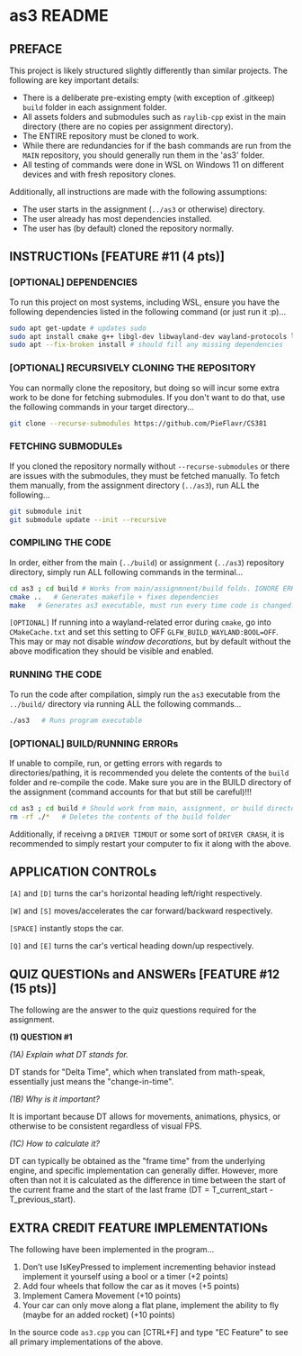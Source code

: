 # as3 README

## PREFACE

This project is likely structured slightly differently than similar projects. The following are key important details:
* There is a deliberate pre-existing empty (with exception of .gitkeep) `build` folder in each assignment folder.
* All assets folders and submodules such as `raylib-cpp` exist in the main directory (there are no copies per assignment directory).
* The ENTIRE repository must be cloned to work. 
* While there are redundancies for if the bash commands are run from the `MAIN` repository, you should generally run them in the 'as3' folder.
* All testing of commands were done in WSL on Windows 11 on different devices and with fresh repository clones. 

Additionally, all instructions are made with the following assumptions:
* The user starts in the assignment (`../as3` or otherwise) directory.
* The user already has most dependencies installed.
* The user has (by default) cloned the repository normally. 

## INSTRUCTIONs [FEATURE \#11 (4 pts)]

### [OPTIONAL] DEPENDENCIES

To run this project on most systems, including WSL, ensure you have the following dependencies listed in the following command (or just run it :p)...

```bash
sudo apt get-update # updates sudo
sudo apt install cmake g++ libgl-dev libwayland-dev wayland-protocols libxrandr-dev pkg-config libxkbcommon-dev libxinerama-dev libxcursor-dev libxi-dev mesa-utils build-essential cmake xorg-dev pulseaudio
sudo apt --fix-broken install # should fill any missing dependencies
```

### [OPTIONAL] RECURSIVELY CLONING THE REPOSITORY

You can normally clone the repository, but doing so will incur some extra work to be done for fetching submodules. If you don't want to do that, use the following commands in your target directory...

```bash
git clone --recurse-submodules https://github.com/PieFlavr/CS381
```

### FETCHING SUBMODULEs

If you cloned the repository normally without `--recurse-submodules` or there are issues with the submodules, they must be fetched manually.
To fetch them manually, from the assignment directory (`../as3`), run ALL the following...

```bash
git submodule init 
git submodule update --init --recursive 
```

### COMPILING THE CODE

In order, either from the main (`../build`) or assignment (`../as3`) repository directory, simply run ALL following commands in the terminal...

```bash
cd as3 ; cd build # Works from main/assignmnent/build folds. IGNORE ERRORS FROM THIS!!!
cmake ..   # Generates makefile + fixes dependencies
make   # Generates as3 executable, must run every time code is changed.
```

`[OPTIONAL]` If running into a wayland-related error during `cmake`, go into `CMakeCache.txt` and set this setting to OFF `GLFW_BUILD_WAYLAND:BOOL=OFF`.
This may or may not disable *window decorations*, but by default without the above modification they should be visible and enabled.

### RUNNING THE CODE

To run the code after compilation, simply run the `as3` executable from the `../build/` directory via running ALL the following commands...

```bash
./as3   # Runs program executable
```

### [OPTIONAL] BUILD/RUNNING ERRORs

If unable to compile, run, or getting errors with regards to directories/pathing, it is recommended you delete the contents of the `build` folder and re-compile the code. Make sure you are in the BUILD directory of the assignment (command accounts for that but still be careful)!!!

```bash
cd as3 ; cd build # Should work from main, assignment, or build directory... IGNORE ERRORS FROM THIS (accounts for being in either main/assignment/build directory)
rm -rf ./*   # Deletes the contents of the build folder
```

Additionally, if receivng a `DRIVER TIMOUT` or some sort of `DRIVER CRASH`, it is recommended to simply restart your computer to fix it along with the above.

## APPLICATION CONTROLs

`[A]` and `[D]` turns the car's horizontal heading left/right respectively.

`[W]` and `[S]` moves/accelerates the car forward/backward respectively.

`[SPACE]` instantly stops the car.

`[Q]` and `[E]` turns the car's vertical heading down/up respectively.

## QUIZ QUESTIONs and ANSWERs [FEATURE \#12 (15 pts)]

The following are the answer to the quiz questions required for the assignment.

**(1) QUESTION #1**

*(1A) Explain what DT stands for.*

DT stands for "Delta Time", which when translated from math-speak, essentially just means the "change-in-time". 

*(1B) Why is it important?*

It is important because DT allows for movements, animations, physics, or otherwise to be consistent regardless of visual FPS.

*(1C) How to calculate it?*

DT can typically be obtained as the "frame time" from the underlying engine, and specific implementation can generally differ. However, more often than not it is calculated as the difference in time between the start of the current frame and the start of the last frame (DT = T_current_start - T_previous_start).

## EXTRA CREDIT FEATURE IMPLEMENTATIONs

The following have been implemented in the program...

1) Don’t use IsKeyPressed to implement incrementing behavior instead implement it yourself using a bool or a timer (+2 points)
2) Add four wheels that follow the car as it moves (+5 points)
3) Implement Camera Movement (+10 points)
4) Your car can only move along a flat plane, implement the ability to fly (maybe for an added rocket) (+10 points)

In the source code `as3.cpp` you can [CTRL+F] and type "EC Feature" to see all primary implementations of the above.